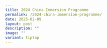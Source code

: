 ```yaml
---
title: 2024 China Immersion Programme
permalink: /2024-china-immersion-programme/
date: 2025-02-09
layout: post
description: ""
image: ""
variant: tiptap
---
```

